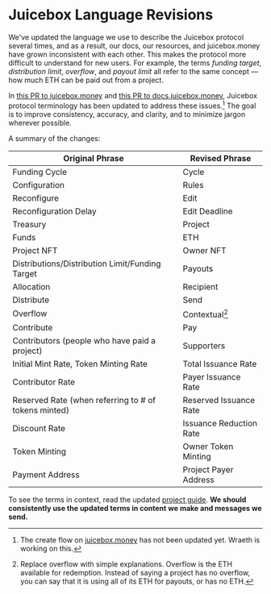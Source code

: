 # Juicebox Language Revisions

We've updated the language we use to describe the Juicebox protocol several times, and as a result, our docs, our resources, and juicebox.money have grown inconsistent with each other. This makes the protocol more difficult to understand for new users. For example, the terms _funding target_, _distribution limit_, _overflow_, and _payout limit_ all refer to the same concept — how much ETH can be paid out from a project.

In [this PR to juicebox.money](https://github.com/jbx-protocol/juice-interface/pull/3130) and [this PR to docs.juicebox.money](https://github.com/jbx-protocol/juice-docs/pull/122), Juicebox protocol terminology has been updated to address these issues.[^1] The goal is to improve consistency, accuracy, and clarity, and to minimize jargon wherever possible.

A summary of the changes:

| Original Phrase                                      | Revised Phrase          |
| ---------------------------------------------------- | ----------------------- |
| Funding Cycle                                        | Cycle                   |
| Configuration                                        | Rules                   |
| Reconfigure                                          | Edit                    |
| Reconfiguration Delay                                | Edit Deadline           |
| Treasury                                             | Project                 |
| Funds                                                | ETH                     |
| Project NFT                                          | Owner NFT               |
| Distributions/Distribution Limit/Funding Target      | Payouts                 |
| Allocation                                           | Recipient               |
| Distribute                                           | Send                    |
| Overflow                                             | Contextual[^2]          |
| Contribute                                           | Pay                     |
| Contributors (people who have paid a project)        | Supporters              |
| Initial Mint Rate, Token Minting Rate                | Total Issuance Rate     |
| Contributor Rate                                     | Payer Issuance Rate     |
| Reserved Rate (when referring to # of tokens minted) | Reserved Issuance Rate  |
| Discount Rate                                        | Issuance Reduction Rate |
| Token Minting                                        | Owner Token Minting     |
| Payment Address                                      | Project Payer Address   |

To see the terms in context, read the updated [project guide](/user/project/). **We should consistently use the updated terms in content we make and messages we send.**

[^1]: The create flow on [juicebox.money](https://juicebox.money) has not been updated yet. Wraeth is working on this.
[^2]: Replace overflow with simple explanations. Overflow is the ETH available for redemption. Instead of saying a project has no overflow, you can say that it is using all of its ETH for payouts, or has no ETH.

